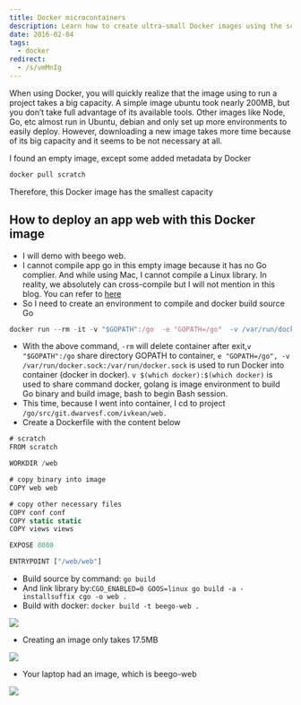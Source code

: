 ```yaml
---
title: Docker microcontainers
description: Learn how to create ultra-small Docker images using the scratch image to deploy Go web apps with minimal size and faster downloads by cross-compiling and building lightweight containers.
date: 2016-02-04
tags:
  - docker
redirect:
  - /s/vmMnIg
---
```


When using Docker, you will quickly realize that the image using to run a project takes a big capacity. A simple image ubuntu took nearly 200MB, but you don’t take full advantage of its available tools. Other images like Node, Go, etc almost run in Ubuntu, debian and only set up more environments to easily deploy. However, downloading a new image takes more time because of its big capacity and it seems to be not necessary at all.

I found an empty image, except some added metadata by Docker

```javascript
docker pull scratch
```

Therefore, this Docker image has the smallest capacity

## How to deploy an app web with this Docker image

- I will demo with beego web.
- I cannot compile app go in this empty image because it has no Go complier. And while using Mac, I cannot compile a Linux library. In reality, we absolutely can cross-compile but I will not mention in this blog. You can refer to [here](https://golang.org/doc/install/source#environment)
- So I need to create an environment to compile and docker build source Go

```javascript
docker run --rm -it -v "$GOPATH":/go  -e "GOPATH=/go"  -v /var/run/docker.sock:/var/run/docker.sock -v $(which docker):$(which docker) golang bash
```

- With the above command, `-rm` will delete container after exit,`v "$GOPATH":/go` share directory GOPATH to container, `e "GOPATH=/go", -v /var/run/docker.sock:/var/run/docker.sock` is used to run Docker into container (docker in docker). `v $(which docker):$(which docker)` is used to share command docker, golang is image environment to build Go binary and build image, bash to begin Bash session.
- This time, because I went into container, I cd to project `/go/src/git.dwarvesf.com/ivkean/web.`
- Create a Dockerfile with the content below

```javascript
# scratch
FROM scratch

WORKDIR /web

# copy binary into image
COPY web web

# copy other necessary files
COPY conf conf
COPY static static
COPY views views

EXPOSE 8080

ENTRYPOINT ["/web/web"]
```

- Build source by command: `go build`
- And link library by:`CGO_ENABLED=0 GOOS=linux go build -a -installsuffix cgo -o web .`
- Build with docker: `docker build -t beego-web .`

![](assets/docker-microcontainers_9f15d2c4686cfe88873b99b117d8f372_md5.webp)

- Creating an image only takes 17.5MB

![](assets/docker-microcontainers_6e719ca68d6f109ffe4061996ee21aa6_md5.webp)

- Your laptop had an image, which is beego-web

![](assets/docker-microcontainers_ae0b817a27464a31365a74e65dc37101_md5.webp)
